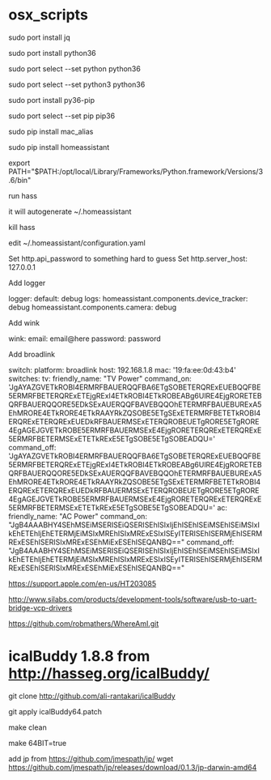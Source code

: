 # osx_scripts

sudo port install jq

sudo port install python36

sudo port select --set python python36

sudo port select --set python3 python36

sudo port install py36-pip

sudo port select --set pip pip36

sudo pip install mac_alias

sudo pip install homeassistant

export PATH="$PATH:/opt/local/Library/Frameworks/Python.framework/Versions/3.6/bin"

run hass

it will autogenerate ~/.homeassistant

kill hass

edit ~/.homeassistant/configuration.yaml

Set http.api_password to something hard to guess 
Set http.server_host: 127.0.0.1

Add logger

logger:
  default: debug
  logs:
    homeassistant.components.device_tracker: debug
    homeassistant.components.camera: debug


Add wink 

wink:
  email: email@here
  password: password

Add broadlink

switch:
  platform: broadlink
  host: 192.168.1.8
  mac: '19:fa:ee:0d:43:b4'
  switches:
    tv:
      friendly_name: "TV Power"
      command_on: 'JgAYAZGVETkROBI4ERMRFBAUERQQFBA6ETgSOBETERQRExEUEBQQFBE5ERMRFBETERQRExETEjgRExI4ETkROBI4ETkROBEABg6UlRE4EjgRORETEBQRFBAUERQQORE5EDkSExAUERQQFBAVEBQQOhETERMRFBAUEBURExA5EhMRORE4ETkRORE4ETkRAAYRkZQSOBE5ETgSExETERMRFBETETkROBI4ERQRExETERQRExEUEDkRFBAUERMSExETERQROBEUETgRORE5ETgRORE4EgAGEJGVETkROBE5ERMRFBAUERMSExE4EjgRORETERQRExETERQRExE5ERMRFBETERMSExETETkRExE5ETgSOBE5ETgSOBEADQU='
      command_off: 'JgAYAZGVETkROBI4ERMRFBAUERQQFBA6ETgSOBETERQRExEUEBQQFBE5ERMRFBETERQRExETEjgRExI4ETkROBI4ETkROBEABg6UlRE4EjgRORETEBQRFBAUERQQORE5EDkSExAUERQQFBAVEBQQOhETERMRFBAUEBURExA5EhMRORE4ETkRORE4ETkRAAYRkZQSOBE5ETgSExETERMRFBETETkROBI4ERQRExETERQRExEUEDkRFBAUERMSExETERQROBEUETgRORE5ETgRORE4EgAGEJGVETkROBE5ERMRFBAUERMSExE4EjgRORETERQRExETERQRExE5ERMRFBETERMSExETETkRExE5ETgSOBE5ETgSOBEADQU='
    ac:
      friendly_name: "AC Power"
      command_on: "JgB4AAABHY4SEhMSEiMSERISEiQSERISEhISIxIjEhISEhISEiMSEhISEiMSIxIkEhETEhIjEhETERMjEiMSIxMREhISIxMRExESIxISEyITERISEhISERMjEhISERMRExESEhISERISIxMRExESEhMiExESEhISEQANBQ=="
      command_off: "JgB4AAABHY4SEhMSEiMSERISEiQSERISEhISIxIjEhISEhISEiMSEhISEiMSIxIkEhETEhIjEhETERMjEiMSIxMREhISIxMRExESIxISEyITERISEhISERMjEhISERMRExESEhISERISIxMRExESEhMiExESEhISEQANBQ=="


https://support.apple.com/en-us/HT203085


http://www.silabs.com/products/development-tools/software/usb-to-uart-bridge-vcp-drivers


https://github.com/robmathers/WhereAmI.git


# icalBuddy 1.8.8 from http://hasseg.org/icalBuddy/
git clone http://github.com/ali-rantakari/icalBuddy

git apply icalBuddy64.patch 

make clean

make 64BIT=true

add jp from https://github.com/jmespath/jp/
wget https://github.com/jmespath/jp/releases/download/0.1.3/jp-darwin-amd64


